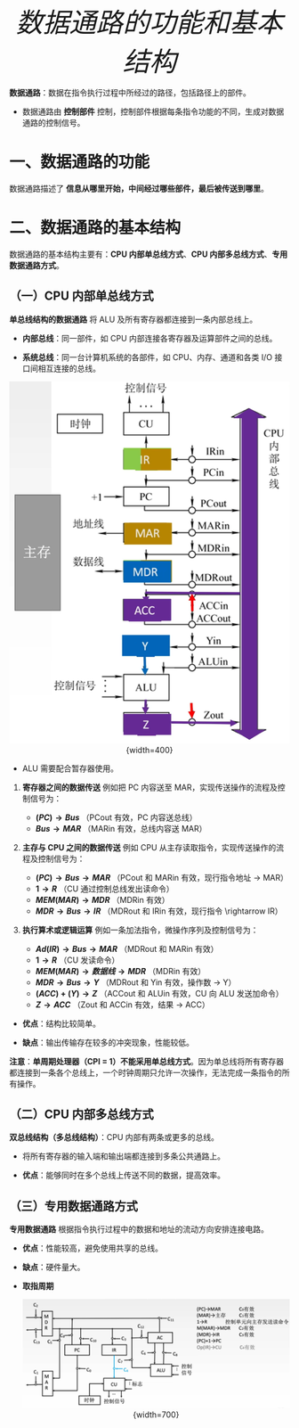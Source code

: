 <font size = 9>$$数据通路的功能和基本结构$$</font>



**数据通路**：数据在指令执行过程中所经过的路径，包括路径上的部件。

- 数据通路由 **控制部件** 控制，控制部件根据每条指令功能的不同，生成对数据通路的控制信号。


# 一、数据通路的功能

数据通路描述了 **信息从哪里开始，中间经过哪些部件，最后被传送到哪里**。





# 二、数据通路的基本结构

数据通路的基本结构主要有：**CPU 内部单总线方式**、**CPU 内部多总线方式**、**专用数据通路方式**。


## （一）CPU 内部单总线方式

**单总线结构的数据通路** 将 ALU 及所有寄存器都连接到一条内部总线上。

- **内部总线**：同一部件，如 CPU 内部连接各寄存器及运算部件之间的总线。

- **系统总线**：同一台计算机系统的各部件，如 CPU、内存、通道和各类 I/O 接口间相互连接的总线。

<div align=center>

![](./图片/单总线结构的数据通路.png){width=400}
</div>

- ALU 需要配合暂存器使用。

1. **寄存器之间的数据传送**
例如把 PC 内容送至 MAR，实现传送操作的流程及控制信号为：
   - **$(PC) \rightarrow Bus$**  （PCout 有效，PC 内容送总线）
   - **$Bus \rightarrow MAR$**  （MARin 有效，总线内容送 MAR）

2. **主存与 CPU 之间的数据传送**
例如 CPU 从主存读取指令，实现传送操作的流程及控制信号为：
   - **$(PC) \rightarrow Bus \rightarrow MAR$** （PCout 和 MARin 有效，现行指令地址 $\rightarrow$ MAR）
   - **$1 \rightarrow R$** （CU 通过控制总线发出读命令）
   - **$MEM(MAR) \rightarrow MDR$** （MDRin 有效）
   - **$MDR \rightarrow Bus \rightarrow IR$** （MDRout 和 IRin 有效，现行指令 \rightarrow IR）

3. **执行算术或逻辑运算**
例如一条加法指令，微操作序列及控制信号为：
   - **$Ad(IR) \rightarrow Bus \rightarrow MAR$** （MDRout 和 MARin 有效）
   - **$1 \rightarrow R$** （CU 发读命令）
   - **$MEM(MAR) \rightarrow 数据线 \rightarrow MDR$** （MDRin 有效）
   - **$MDR \rightarrow Bus \rightarrow Y$** （MDRout 和 Yin 有效，操作数 $\rightarrow$ Y）
   - **$(ACC) + (Y) \rightarrow Z$** （ACCout 和 ALUin 有效，CU 向 ALU 发送加命令）
   - **$Z \rightarrow ACC$** （Zout 和 ACCin 有效，结果 $\rightarrow$ ACC）

- **优点**：结构比较简单。

- **缺点**：输出传输存在较多的冲突现象，性能较低。

**注意**：**单周期处理器（CPI = 1）不能采用单总线方式**。因为单总线将所有寄存器都连接到一条各个总线上，一个时钟周期只允许一次操作，无法完成一条指令的所有操作。




## （二）CPU 内部多总线方式

**双总线结构（多总线结构）**：CPU 内部有两条或更多的总线。

- 将所有寄存器的输入端和输出端都连接到多条公共通路上。

- **优点**：能够同时在多个总线上传送不同的数据，提高效率。




## （三）专用数据通路方式

**专用数据通路** 根据指令执行过程中的数据和地址的流动方向安排连接电路。

- **优点**：性能较高，避免使用共享的总线。

- **缺点**：硬件量大。

- **取指周期**
    <div align=center>

    ![](./图片/专用数据通路-取指周期.png){width=700}
    </div>